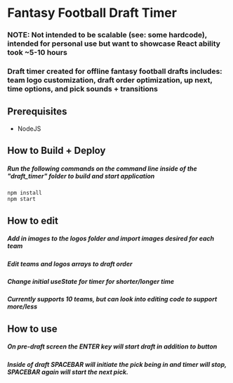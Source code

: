 # Fantasy Football Draft Timer

### NOTE: Not intended to be scalable (see: some hardcode), intended for personal use but want to showcase React ability took ~5-10 hours

### Draft timer created for offline fantasy football drafts includes: team logo customization, draft order optimization, up next, time options, and pick sounds + transitions


## Prerequisites

* NodeJS

## How to Build + Deploy

##### Run the following commands on the command line inside of the "draft_timer" folder to build and start application
```
npm install
npm start
```

## How to edit
##### Add in images to the logos folder and import images desired for each team
##### Edit teams and logos arrays to draft order
##### Change initial useState for timer for shorter/longer time
##### Currently supports 10 teams, but can look into editing code to support more/less

## How to use
##### On pre-draft screen the ENTER key will start draft in addition to button
##### Inside of draft SPACEBAR will initiate the pick being in and timer will stop, SPACEBAR again will start the next pick.

